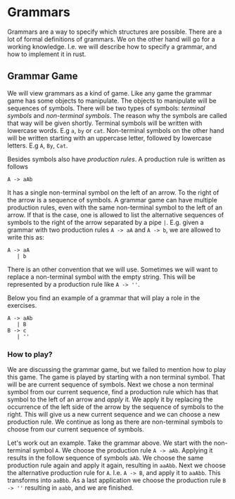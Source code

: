# Grammars
Grammars are a way to specify which structures are possible. There are a lot of
formal definitions of grammars. We on the other hand will go for a working
knowledge. I.e. we will describe how to specify a grammar, and how to implement
it in rust.

## Grammar Game
We will view grammars as a kind of game. Like any game the grammar game has some
objects to manipulate. The objects to manipulate will be sequences of symbols.
There will be two types of symbols: *terminal symbols* and *non-terminal
symbols*. The reason why the symbols are called that way will be given shortly.
Terminal symbols will be written with lowercase words. E.g `a`, `by` or `cat`.
Non-terminal symbols on the other hand will be written starting with an
uppercase letter, followed by lowercase letters.
E.g `A`, `By`, `Cat`.

Besides symbols also have *production rules*. A production rule is written as
follows

```plain
A -> aAb
```

It has a single non-terminal symbol on the left of an arrow. To the right of the
arrow is a sequence of symbols. A grammar game can have multiple production
rules, even with the same non-terminal symbol to the left of an arrow. If that
is the case, one is allowed to list the alternative sequences of symbols to the
right of the arrow separated by a pipe `|`. E.g. given a grammar with two
production rules `A -> aA` and `A -> b`, we are allowed to write this as:

```plain
A -> aA
   | b
```

There is an other convention that we will use. Sometimes we will want to replace
a non-terminal symbol with the empty string. This will be represented by a
production rule like `A -> ''`.

Below you find an example of a grammar that will play a role in the exercises.

```plain
A -> aAb
   | B
B -> c 
   | ''
```

### How to play?
We are discussing the grammar game, but we failed to mention how to play this
game. The game is played by starting with a non terminal symbol. That will be
are current sequence of symbols. Next we chose a non terminal symbol from our
current sequence, find a production rule which has that symbol to the left of an
arrow and _apply_ it. We apply it by replacing the occurrence of the left side
of the arrow by the sequence of symbols to the right. This will give us a new
current sequence and we can choose a new production rule. We continue as long as
there are non-terminal symbols to choose from our current sequence of symbols.

Let's work out an example. Take the grammar above. We start with the
non-terminal symbol `A`. We choose the production rule `A -> aAb`. Applying it
results in the follow sequence of symbols `aAb`. We choose the same production
rule again and apply it again, resulting in `aaAbb`. Next we choose the
alternative production rule for `A`. I.e. `A -> B`, and apply it to `aaAbb`.
This transforms into `aaBbb`. As a last application we choose the production
rule `B -> ''` resulting in `aabb`, and we are finished.
